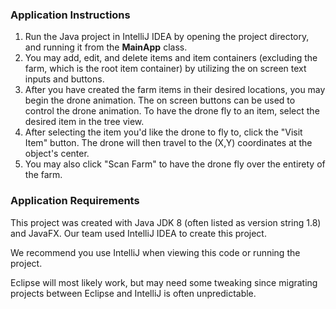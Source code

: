 




<h3>Application Instructions</h3>

1. Run the Java project in IntelliJ IDEA by opening the project directory, and running it from the **MainApp** class.
2. You may add, edit, and delete items and item containers (excluding the farm, which is the root item container)
   by utilizing the on screen text inputs and buttons.
3. After you have created the farm items in their desired locations, you may begin the drone animation.
   The on screen buttons can be used to control the drone animation. To have the drone fly to an item, select the desired item in the tree view.
4. After selecting the item you'd like the drone to fly to, click the "Visit Item" button. The drone will then travel to the (X,Y) coordinates at the object's center.
5. You may also click "Scan Farm" to have the drone fly over the entirety of the farm.

<h3> Application Requirements </h3>

This project was created with Java JDK 8 (often listed as version string 1.8) and JavaFX.
Our team used IntelliJ IDEA to create this project.

We recommend you use IntelliJ when viewing this code or running the project.

Eclipse will most likely work, but may need some tweaking since migrating projects between Eclipse and IntelliJ is often unpredictable.



